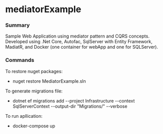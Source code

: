 # mediatorExample

### Summary
Sample Web Application using mediator pattern and CQRS concepts. Developed using .Net Core, Autofac, SqlServer with Entity Framework,  MadiatR, and Docker (one container for webApp and one for SQLServer).

### Commands
To restore nuget packages:
- nuget restore MediatorExample.sln

To generate migrations file:
- dotnet ef migrations add <AnyMigrationName> --project Infrastructure --context SqlServerContext --output-dir "Migrations/" --verbose

To run apllication:
- docker-compose up
